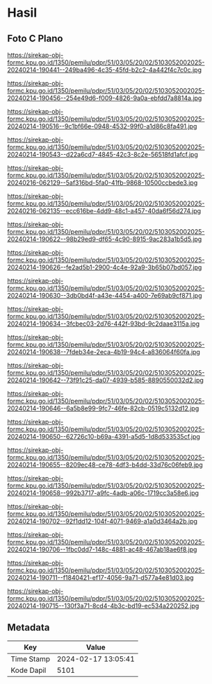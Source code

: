 # Hasil

## Foto C Plano

https://sirekap-obj-formc.kpu.go.id/1350/pemilu/pdpr/51/03/05/20/02/5103052002025-20240214-190441--249ba496-4c35-45fd-b2c2-4a442f4c7c0c.jpg

https://sirekap-obj-formc.kpu.go.id/1350/pemilu/pdpr/51/03/05/20/02/5103052002025-20240214-190456--254e49d6-f009-4826-9a0a-ebfdd7a8814a.jpg

https://sirekap-obj-formc.kpu.go.id/1350/pemilu/pdpr/51/03/05/20/02/5103052002025-20240214-190516--9c1bf66e-0948-4532-99f0-a1d86c8fa491.jpg

https://sirekap-obj-formc.kpu.go.id/1350/pemilu/pdpr/51/03/05/20/02/5103052002025-20240214-190543--d22a6cd7-4845-42c3-8c2e-56518fd1afcf.jpg

https://sirekap-obj-formc.kpu.go.id/1350/pemilu/pdpr/51/03/05/20/02/5103052002025-20240216-062129--5af316bd-5fa0-41fb-9868-10500ccbede3.jpg

https://sirekap-obj-formc.kpu.go.id/1350/pemilu/pdpr/51/03/05/20/02/5103052002025-20240216-062135--ecc616be-4dd9-48c1-a457-40da6f56d274.jpg

https://sirekap-obj-formc.kpu.go.id/1350/pemilu/pdpr/51/03/05/20/02/5103052002025-20240214-190622--98b29ed9-df65-4c90-8915-9ac283a1b5d5.jpg

https://sirekap-obj-formc.kpu.go.id/1350/pemilu/pdpr/51/03/05/20/02/5103052002025-20240214-190626--fe2ad5b1-2900-4c4e-92a9-3b65b07bd057.jpg

https://sirekap-obj-formc.kpu.go.id/1350/pemilu/pdpr/51/03/05/20/02/5103052002025-20240214-190630--3db0bd4f-a43e-4454-a400-7e69ab9cf871.jpg

https://sirekap-obj-formc.kpu.go.id/1350/pemilu/pdpr/51/03/05/20/02/5103052002025-20240214-190634--3fcbec03-2d76-442f-93bd-9c2daae3115a.jpg

https://sirekap-obj-formc.kpu.go.id/1350/pemilu/pdpr/51/03/05/20/02/5103052002025-20240214-190638--7fdeb34e-2eca-4b19-94c4-a836064f60fa.jpg

https://sirekap-obj-formc.kpu.go.id/1350/pemilu/pdpr/51/03/05/20/02/5103052002025-20240214-190642--73f91c25-da07-4939-b585-8890550032d2.jpg

https://sirekap-obj-formc.kpu.go.id/1350/pemilu/pdpr/51/03/05/20/02/5103052002025-20240214-190646--6a5b8e99-9fc7-46fe-82cb-0519c5132d12.jpg

https://sirekap-obj-formc.kpu.go.id/1350/pemilu/pdpr/51/03/05/20/02/5103052002025-20240214-190650--62726c10-b69a-4391-a5d5-1d8d533535cf.jpg

https://sirekap-obj-formc.kpu.go.id/1350/pemilu/pdpr/51/03/05/20/02/5103052002025-20240214-190655--8209ec48-ce78-4df3-b4dd-33d76c06feb9.jpg

https://sirekap-obj-formc.kpu.go.id/1350/pemilu/pdpr/51/03/05/20/02/5103052002025-20240214-190658--992b3717-a9fc-4adb-a06c-1719cc3a58e6.jpg

https://sirekap-obj-formc.kpu.go.id/1350/pemilu/pdpr/51/03/05/20/02/5103052002025-20240214-190702--92f1dd12-104f-4071-9469-a1a0d3464a2b.jpg

https://sirekap-obj-formc.kpu.go.id/1350/pemilu/pdpr/51/03/05/20/02/5103052002025-20240214-190706--1fbc0dd7-148c-4881-ac48-467ab18ae6f8.jpg

https://sirekap-obj-formc.kpu.go.id/1350/pemilu/pdpr/51/03/05/20/02/5103052002025-20240214-190711--f1840421-ef17-4056-9a71-d577a4e81d03.jpg

https://sirekap-obj-formc.kpu.go.id/1350/pemilu/pdpr/51/03/05/20/02/5103052002025-20240214-190715--130f3a71-8cd4-4b3c-bd19-ec534a220252.jpg


## Metadata

| Key        | Value               |
| ---------- | ------------------- |
| Time Stamp | 2024-02-17 13:05:41 |
| Kode Dapil | 5101                |



